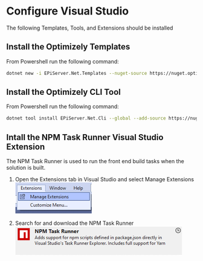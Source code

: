 # Configure Visual Studio

The following Templates, Tools, and Extensions should be installed

## Install the Optimizely Templates

From Powershell run the following command:

```bash
dotnet new -i EPiServer.Net.Templates --nuget-source https://nuget.optimizely.com/feed/packages.svc/ --force
```

## Install the Optimizely CLI Tool

From Powershell run the following command:

```bash
dotnet tool install EPiServer.Net.Cli --global --add-source https://nuget.optimizely.com/feed/packages.svc/
```

## Intall the NPM Task Runner Visual Studio Extension

The NPM Task Runner is used to run the front end build tasks when the solution is built.

1) Open the Extensions tab in Visual Studio and select Manage Extensions <br>
![Manage Extensions](./../Images/vs/ManageExtensions.png)

2) Search for and download the NPM Task Runner <br>
![NPM Task Runner](./../Images/vs/npmTaskRunner.png)
